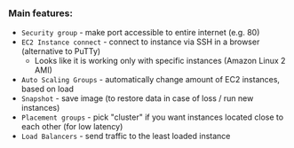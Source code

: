 ### Main features:
* `Security group` - make port accessible to entire internet (e.g. 80)
* `EC2 Instance connect` - connect to instance via SSH in a browser (alternative to PuTTy)
    * Looks like it is working only with specific instances (Amazon Linux 2 AMI)
* `Auto Scaling Groups` - automatically change amount of EC2 instances, based on load
* `Snapshot` - save image (to restore data in case of loss / run new instances)
* `Placement groups` - pick "cluster" if you want instances located close to each other (for low latency)
* `Load Balancers` - send traffic to the least loaded instance

